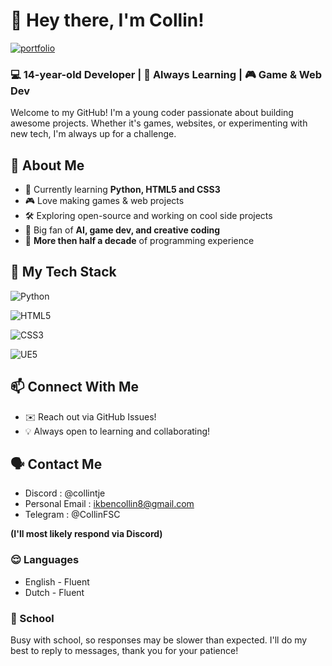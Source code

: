 # 👋 Hey there, I'm Collin!  
[![portfolio](https://img.shields.io/badge/my_portfolio-189?style=for-the-badge&logo=&logoColor=white)](https://sq.ax/8By)

### 💻 14-year-old Developer | 🚀 Always Learning | 🎮 Game & Web Dev  

Welcome to my GitHub! I'm a young coder passionate about building awesome projects. Whether it's games, websites, or experimenting with new tech, I'm always up for a challenge.  

## 🧒 About Me  
- 🌱 Currently learning **Python, HTML5 and CSS3**  
- 🎮 Love making games & web projects  
- 🛠️ Exploring open-source and working on cool side projects  
- 📌 Big fan of **AI, game dev, and creative coding**  
- 📅 **More then half a decade** of programming experience

## 🚀 My Tech Stack  
![Python](https://img.shields.io/badge/Python-3776AB?style=for-the-badge&logo=python&logoColor=white)  

![HTML5](https://img.shields.io/badge/HTML5-E34F26?style=for-the-badge&logo=html5&logoColor=white)  

![CSS3](https://img.shields.io/badge/CSS3-1572B6?style=for-the-badge&logo=css3&logoColor=white) 

![UE5](https://img.shields.io/badge/Unreal_Engine_5-1572B6?style=for-the-badge&logo=unrealengine&logoColor=white) 


## 📫 Connect With Me  
- ✉️ Reach out via GitHub Issues!  
- 💡 Always open to learning and collaborating!  

## 🗣️ Contact Me
 - Discord : @collintje
 - Personal Email : ikbencollin8@gmail.com
 - Telegram : @CollinFSC

 **(I'll most likely respond via Discord)**
 ### 😌 Languages
 - English - Fluent
 - Dutch - Fluent

### 🏫 School
Busy with school, so responses may be slower than expected. I'll do my best to reply to messages, thank you for your patience!
